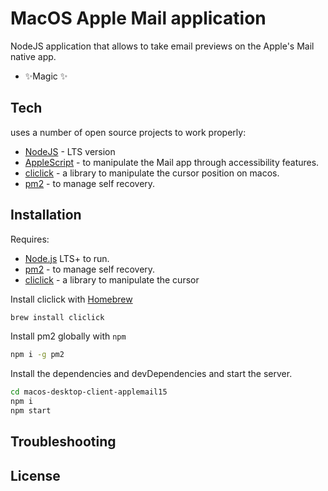 # MacOS Apple Mail application 

NodeJS application that allows to take email previews on the Apple's Mail native app.

- ✨Magic ✨


## Tech

uses a number of open source projects to work properly:

- [NodeJS](https://nodejs.org/es/) - LTS version
- [AppleScript](https://developer.apple.com/library/archive/documentation/AppleScript/Conceptual/AppleScriptLangGuide/introduction/ASLR_intro.html) - to manipulate the Mail app through accessibility features.
- [cliclick](https://github.com/BlueM/cliclick) - a library to manipulate the cursor position on macos.
- [pm2](https://pm2.keymetrics.io/) - to manage self recovery.

## Installation

Requires: 
- [Node.js](https://nodejs.org/) LTS+ to run.
- [pm2](https://pm2.keymetrics.io/) - to manage self recovery.
- [cliclick](https://github.com/BlueM/cliclick) - a library to manipulate the cursor

Install cliclick with [Homebrew](https://brew.sh/index_es)
```sh
brew install cliclick
```

Install pm2 globally with `npm`
```sh
npm i -g pm2
```
Install the dependencies and devDependencies and start the server.

```sh
cd macos-desktop-client-applemail15
npm i
npm start
```

## Troubleshooting


## License

